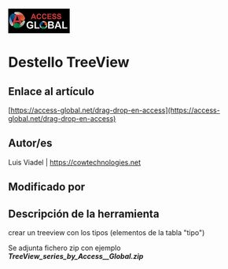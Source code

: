 ﻿![Access-global](/blob/main/Images/Logo1.png)
# Destello TreeView
## Enlace al artículo
[https://access-global.net/drag-drop-en-access](https://access-global.net/drag-drop-en-access)
## Autor/es
Luis Viadel | https://cowtechnologies.net
## Modificado por

## Descripción de la herramienta
crear un treeview con los tipos (elementos de la tabla "tipo")

Se adjunta fichero zip con ejemplo __*TreeView_series_by_Access__Global.zip*__

